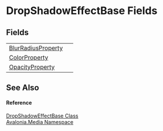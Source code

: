 # DropShadowEffectBase Fields




## Fields
<table>
<tr>
<td><a href="F_Avalonia_Media_DropShadowEffectBase_BlurRadiusProperty">BlurRadiusProperty</a></td>
<td> </td>
</tr>
<tr>
<td><a href="F_Avalonia_Media_DropShadowEffectBase_ColorProperty">ColorProperty</a></td>
<td> </td>
</tr>
<tr>
<td><a href="F_Avalonia_Media_DropShadowEffectBase_OpacityProperty">OpacityProperty</a></td>
<td> </td>
</tr>
</table>

## See Also


#### Reference
<a href="T_Avalonia_Media_DropShadowEffectBase">DropShadowEffectBase Class</a>  
<a href="N_Avalonia_Media">Avalonia.Media Namespace</a>  
